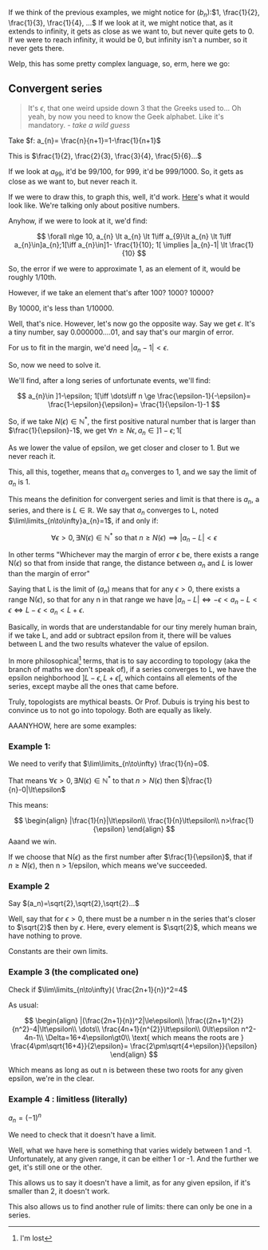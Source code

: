 
If we think of the previous examples, we might notice for ($b_n$):$1, \frac{1}{2}, \frac{1}{3}, \frac{1}{4}, ...$
If we look at it, we might notice that, as it extends to infinity, it gets as close as we want to, but never quite gets to 0. If we were to reach infinity, it would be 0, but infinity isn't a number, so it never gets there.

Welp, this has some pretty complex language, so, erm, here we go:

## Convergent series

> It's $\epsilon$, that one weird upside down 3 that the Greeks used to... Oh yeah, by now you need to know the Geek alphabet. Like it's mandatory. 
> *- take a wild guess*


Take $f: a_{n}= \frac{n}{n+1}=1-\frac{1}{n+1}$

This is $\frac{1}{2}, \frac{2}{3}, \frac{3}{4}, \frac{5}{6}...$


If we look at $a_{99}$, it'd be 99/100, for 999, it'd be 999/1000. So, it gets as close as we want to, but never reach it.

If we were to draw this, to graph this, well, it'd work. [Here](https://www.desmos.com/calculator/sitvm944fr)'s what it would look like. We're talking only about positive numbers. 

Anyhow, if we were to look at it, we'd find:

$$
\forall n\ge 10, a_{n} \lt a_{n} \lt 1\iff a_{9}\lt a_{n} \lt 1\iff a_{n}\in]a_{n};1[\iff a_{n}\in]1- \frac{1}{10}; 1[ \implies |a_{n}-1| \lt \frac{1}{10}
$$

So, the error if we were to approximate 1, as an element of it, would be roughly 1/10th.

However, if we take an element that's after 100? 1000? 10000?

By 10000, it's less than 1/10000. 

Well, that's nice. However, let's now go the opposite way. Say we get $\epsilon$. It's a tiny number, say 0.000000....01, and say that's our margin of error.

For us to fit in the margin, we'd need $|a_{n}-1|\lt\epsilon$.

So, now we need to solve it.

We'll find, after a long series of unfortunate events, we'll find:

$$
a_{n}\in ]1-\epsilon; 1[\iff \dots\iff n \ge \frac{\epsilon-1}{-\epsilon}= \frac{1-\epsilon}{\epsilon}= \frac{1}{\epsilon-1}-1
$$

So, if we take $N(\epsilon)\in\mathbb{N}^{*}$, the first positive natural number that is larger than $\frac{1}{\epsilon}-1$, we get $\forall n\ge N{\epsilon}, a_{n}\in]1-\epsilon; 1[$

As we lower the value of epsilon, we get closer and closer to 1. But we never reach it.

This, all this, together, means that $a_{n}$ converges to 1, and we say the limit of $a_{n}$ is 1. 

This means the definition for convergent series and limit is that there is $a_{n}$, a series, and there is  $L\in\mathbb{R}$. We say that $a_{n}$ converges to L, noted $\lim\limits_{n\to\infty}a_{n}=1$, if and only if:

$$
\forall\epsilon>0, \exists N(\epsilon)\in\mathbb{N}^{*} \text{  so that  } n\ge N(\epsilon)\implies|a_{n}-L|\lt \epsilon
$$

In other terms "Whichever may the margin of error $\epsilon$ be, there exists a range N($\epsilon$) so that from inside that range, the distance between $a_{n}$ and $L$ is lower than the margin of error"

Saying that L is the limit of ($a_{n}$) means that for any $\epsilon\gt0$, there exists a range N($\epsilon$), so that for any n in that range we have $|a_{n}-L|\iff -\epsilon \lt a_{n}-L\lt\epsilon\iff L-\epsilon\lt a_{n}< L+\epsilon$.

Basically, in words that are understandable for our tiny merely human brain, if we take L, and add or subtract epsilon from it, there will be values between L and the two results whatever the value of epsilon.

In more philosophical[^1] terms, that is to say according to topology (aka the branch of maths we don't speak of), if a series converges to L, we have the epsilon neighborhood $]L-\epsilon, L+\epsilon[$, which contains all elements of the series, except maybe all the ones that came before. 

Truly, topologists are mythical beasts. Or Prof. Dubuis is trying his best to convince us to not go into topology. Both are equally as likely.


AAANYHOW, here are some examples:

### Example 1:

We need to verify that $\lim\limits_{n\to\infty} \frac{1}{n}=0$.

That means $\forall\epsilon\gt0,\exists N(\epsilon)\in\mathbb{N}^{*}$ to that $n\gt N(\epsilon)$ then $|\frac{1}{n}-0|\lt\epsilon$

This means:

$$
\begin{align}
|\frac{1}{n}|\lt\epsilon\\
\frac{1}{n}\lt\epsilon\\
n>\frac{1}{\epsilon}
\end{align}
$$
Aaand we win.

If we choose that N($\epsilon$) as the first number after $\frac{1}{\epsilon}$, that if $n\ge N(\epsilon)$, then n > 1/epsilon, which means we've succeeded.


### Example 2

Say $(a_n)=\sqrt{2},\sqrt{2},\sqrt{2}...$

Well, say that for $\epsilon>0$, there must be a number n in the series that's closer to $\sqrt{2}$ then by $\epsilon$. Here, every element is $\sqrt{2}$, which means we have nothing to prove.

Constants are their own limits.

### Example 3 (the complicated one)

Check if $\lim\limits_{n\to\infty}( \frac{2n+1}{n})^2=4$

As usual:

$$
\begin{align}
|(\frac{2n+1}{n})^2|\le\epsilon\\
|\frac{(2n+1)^{2}}{n^2}-4|\lt\epsilon\\
\dots\\
\frac{4n+1}{n^{2}}\lt\epsilon\\
0\lt\epsilon n^2-4n-1\\
\Delta=16+4\epsilon\gt0\\
\text{ which means the roots are } \frac{4\pm\sqrt{16+4}}{2\epsilon}= \frac{2\pm\sqrt{4+\epsilon}}{\epsilon}
\end{align}
$$

Which means as long as out n is between these two roots for any given epsilon, we're in the clear.

### Example 4 : limitless (literally)

$a_n=(-1)^n$

We need to check that it doesn't have a limit.

Well, what we have here is something that varies widely between 1 and -1. 
Unfortunately, at any given range, it can be either 1 or -1. And the further we get, it's still one or the other.

This allows us to say it doesn't have a limit, as for any given epsilon, if it's smaller than 2, it doesn't work.

This also allows us to find another rule of limits: there can only be one in a series.


[^1]:I'm lost

